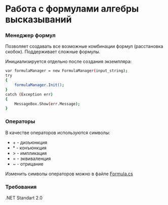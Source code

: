# Работа с формулами алгебры высказываний
### Менеджер формул
Позволяет создавать все возможные комбинации формул (расстановка скобок). Поддерживает сложные формулы.

Инициализируется отдельно после создания экземпляра:
```sh
var formulaManager = new FormulaManager(input_string);
try
{
    formulaManager.Init();
}
catch (Exception err)
{
    MessageBox.Show(err.Message);
} 
```
### Операторы
В качестве операторов используются символы:
- \+ \- дизъюнкция
- \* \- конъюнкция
- \> \- импликация
- = \- эквиваленция
- ~ \- отрицание

Изменить символы операторов можно в файле [Formula.cs](https://github.com/aydarkin/PropositionalAlgebraFormula/blob/98532d75f9c1030ac098bd198d0e612b36b5e8fb/Formula.cs#L35)
### Требования
.NET Standart 2.0
